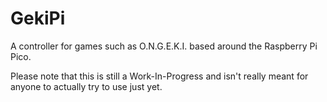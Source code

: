 # GekiPi

A controller for games such as O.N.G.E.K.I. based around the Raspberry Pi Pico.

Please note that this is still a Work-In-Progress and isn't really meant for
anyone to actually try to use just yet.
